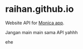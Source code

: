 # raihan.github.io

Website API for [Monica app](https://github.com/RaihanAk/Monica_ppl1-project).



Jangan main main sama API yahhh

ehe